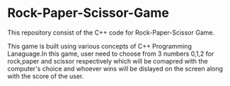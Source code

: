 # Rock-Paper-Scissor-Game
This repository consist of the C++ code for Rock-Paper-Scissor Game.

This game is built using various concepts of C++ Programming Lanaguage.In this game, user need to choose from 3 numbers 0,1,2 for rock,paper and scissor respectively which will be comapred with the computer's choice and whoever wins will be dislayed on the screen along with the score of the user.
